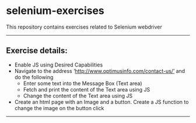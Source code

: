 # selenium-exercises
This repository contains exercises related to Selenium webdriver

- - - -
## Exercise details:

* Enable JS using Desired Capabilities
* Navigate to the address ‘http://www.optimusinfo.com/contact-us/’ and do the following
  * Enter some text into the Message Box (Text area)
  * Fetch and print the content of the Text area using JS
  * Change the content of the Text area using JS
* Create an html page with an Image and a button. Create a JS function to change the image on the button click

- - - -
